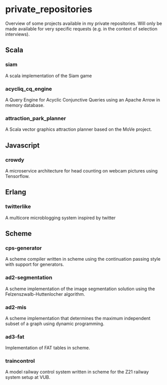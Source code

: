 # private_repositories
Overview of some projects available in my private repositories. Will only be made available for very specific requests (e.g. in the context of selection interviews).

## Scala
### siam
A scala implementation of the Siam game

### acycliq_cq_engine
A Query Engine for Acyclic Conjunctive Queries using an Apache Arrow in memory database.

### attraction_park_planner
A Scala vector graphics attraction planner based on the MoVe project.

## Javascript
### crowdy 
A microservice architecture for head counting on webcam pictures using Tensorflow.

## Erlang
### twitterlike 
A multicore microblogging system inspired by twitter

## Scheme
### cps-generator
A scheme compiler written in scheme using the continuation passing style with support for generators.

### ad2-segmentation
A scheme implementation of the image segmentation solution using the Felzenszwalb-Huttenlocher algorithm.

### ad2-mis
A scheme implementation that determines the maximum independent subset of a graph using dynamic programming.

### ad3-fat
Implementation of FAT tables in scheme. 

### traincontrol
A model railway control system written in scheme for the Z21 railway system setup at VUB.



